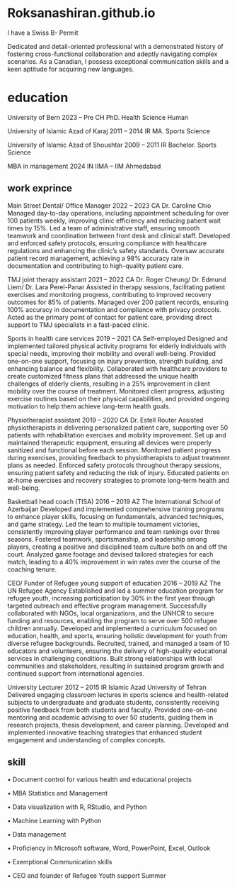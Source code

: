 # Roksanashiran.github.io
I have a Swiss B- Permit 

Dedicated and detail-oriented professional with a demonstrated history of fostering cross-functional collaboration and adeptly navigating complex scenarios. As a Canadian, I possess exceptional communication skills and a keen aptitude for acquiring new languages.

# education 
University of Bern                                                                   2023 – Pre   CH
PhD. Health Science Human  

University of Islamic Azad of Karaj                                                2011 – 2014 IR
MA. Sports Science 

University of Islamic Azad of Shoushtar                               2009 – 2011 IR
Bachelor. Sports Science 

MBA in management                                                                           2024 IN
IIMA – IIM Ahmedabad
## work exprince 
 

Main Street Dental/ Office Manager                                      2022 – 2023 CA                                        Dr. Caroline Chio                                                                                                                             
	Managed day-to-day operations, including appointment scheduling for over 100 patients weekly, improving clinic efficiency and reducing patient wait times by 15%.
	 Led a team of administrative staff, ensuring smooth teamwork and coordination between front desk and clinical staff.
	Developed and enforced safety protocols, ensuring compliance with healthcare regulations and enhancing the clinic’s safety standards.
	Oversaw accurate patient record management, achieving a 98% accuracy rate in documentation and contributing to high-quality patient care.

TMJ joint therapy assistant                                                    2021 – 2022 CA
Dr. Roger Cheung/ Dr. Edmund Liem/ Dr. Lara Perel-Panar
	Assisted in therapy sessions, facilitating patient exercises and monitoring progress, contributing to improved recovery outcomes for 85% of patients.
	Managed over 200 patient records, ensuring 100% accuracy in documentation and compliance with privacy protocols.
	Acted as the primary point of contact for patient care, providing direct support to TMJ specialists in a fast-paced clinic.

Sports in health care services                                               2019 – 2021 CA
Self-employed 
	Designed and implemented tailored physical activity programs for elderly individuals with special needs, improving their mobility and overall well-being.
	Provided one-on-one support, focusing on injury prevention, strength building, and enhancing balance and flexibility.
	Collaborated with healthcare providers to create customized fitness plans that addressed the unique health challenges of elderly clients, resulting in a 25% improvement in client mobility over the course of treatment.
	Monitored client progress, adjusting exercise routines based on their physical capabilities, and provided ongoing motivation to help them achieve long-term health goals.

Physiotherapist assistant                                                      2019 – 2020 CA
Dr. Estell Router 
	Assisted physiotherapists in delivering personalized patient care, supporting over 50 patients with rehabilitation exercises and mobility improvement.
	 Set up and maintained therapeutic equipment, ensuring all devices were properly sanitized and functional before each session.
	Monitored patient progress during exercises, providing feedback to physiotherapists to adjust treatment plans as needed.
	Enforced safety protocols throughout therapy sessions, ensuring patient safety and reducing the risk of injury.
	Educated patients on at-home exercises and recovery strategies to promote long-term health and well-being.

Basketball head coach (TISA)                                               2016 – 2019 AZ
The International School of Azerbaijan 
	Developed and implemented comprehensive training programs to enhance player skills, focusing on fundamentals, advanced techniques, and game strategy.
	Led the team to multiple tournament victories, consistently improving player performance and team rankings over three seasons.
	Fostered teamwork, sportsmanship, and leadership among players, creating a positive and disciplined team culture both on and off the court.
	Analyzed game footage and devised tailored strategies for each match, leading to a 40% improvement in win rates over the course of the coaching tenure.

CEO/ Funder of Refugee young support of education        2016 – 2019 AZ
The UN Refugee Agency 
	Established and led a summer education program for refugee youth, increasing participation by 30% in the first year through targeted outreach and effective program management.
	Successfully collaborated with NGOs, local organizations, and the UNHCR to secure funding and resources, enabling the program to serve over 500 refugee children annually.
	Developed and implemented a curriculum focused on education, health, and sports, ensuring holistic development for youth from diverse refugee backgrounds.
	Recruited, trained, and managed a team of 10 educators and volunteers, ensuring the delivery of high-quality educational services in challenging conditions.
	Built strong relationships with local communities and stakeholders, resulting in sustained program growth and continued support from international agencies.

University Lecturer                                                                  2012 – 2015 IR
Islamic Azad University of Tehran 
	 Delivered engaging classroom lectures in sports science and health-related subjects to undergraduate and graduate students, consistently receiving positive feedback from both students and faculty.
	Provided one-on-one mentoring and academic advising to over 50 students, guiding them in research projects, thesis development, and career planning.
	Developed and implemented innovative teaching strategies that enhanced student engagement and understanding of complex concepts.

 ## skill
 •	Document control for various health and educational projects 

•	MBA Statistics and Management 


•	Data visualization with R, RStudio, and Python

•	Machine Learning with Python 

•	Data management 


•	Proficiency in Microsoft software, Word, PowerPoint, Excel, Outlook

•	Exemptional Communication skills 


•	CEO and founder of Refugee Youth support Summer 
